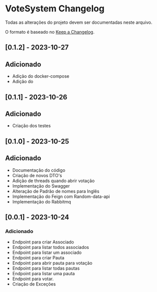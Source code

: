 # VoteSystem Changelog

Todas as alterações do projeto devem ser documentadas neste arquivo.

O formato é baseado no [Keep a Changelog](https://keepachangelog.com/en/1.0.0/).

## [0.1.2] - 2023-10-27

## Adicionado

- Adição do docker-compose
- Adição do 

## [0.1.1] - 2023-10-26

## Adicionado

- Criação dos testes

## [0.1.0] - 2023-10-25

## Adicionado

- Documentação do código
- Criação de novos DTO's
- Adição de threads quando abrir votação
- Implementação do Swagger
- Alteração de Padrão de nomes para Inglês
- Implementação do Feign com Random-data-api
- Implementação do Rabbitmq

## [0.0.1] - 2023-10-24

### Adicionado

- Endpoint para criar Associado
- Endpoint para listar todos associados
- Endpoint para listar um associado
- Endpoint para criar Pauta
- Endpoint para abrir pauta para votação
- Endpoint para listar todas pautas
- Endpoint para listar uma pauta
- Endpoint para votar.
- Criação de Exceções